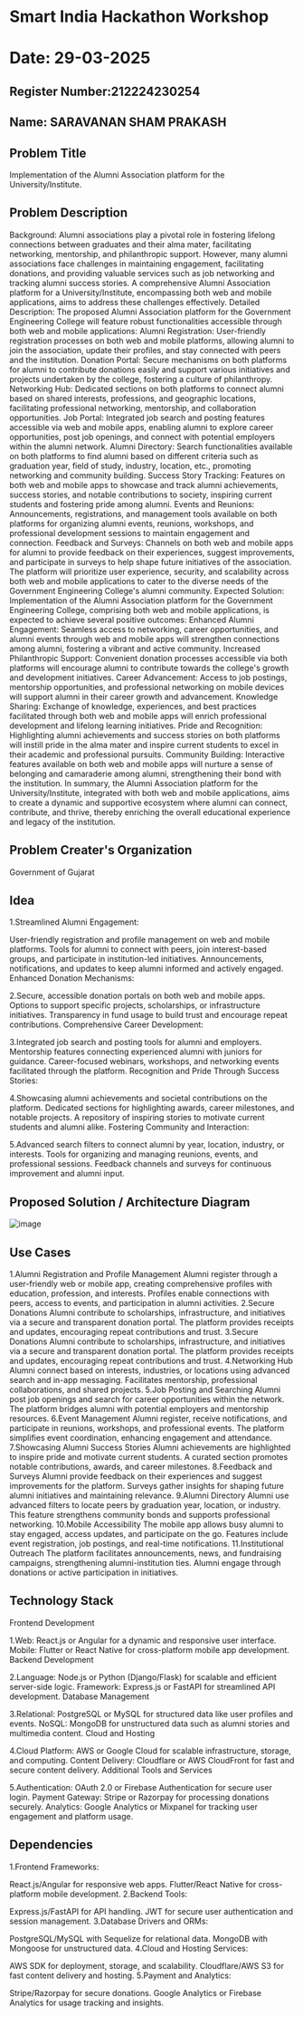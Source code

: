 # Smart India Hackathon Workshop
# Date: 29-03-2025
## Register Number:212224230254
## Name:  SARAVANAN SHAM PRAKASH

## Problem Title 



Implementation of the Alumni Association platform for the University/Institute.
## Problem Description
Background: Alumni associations play a pivotal role in fostering lifelong connections between graduates and their alma mater, facilitating networking, mentorship, and philanthropic support. However, many alumni associations face challenges in maintaining engagement, facilitating donations, and providing valuable services such as job networking and tracking alumni success stories. A comprehensive Alumni Association platform for a University/Institute, encompassing both web and mobile applications, aims to address these challenges effectively. Detailed Description: The proposed Alumni Association platform for the Government Engineering College will feature robust functionalities accessible through both web and mobile applications: Alumni Registration: User-friendly registration processes on both web and mobile platforms, allowing alumni to join the association, update their profiles, and stay connected with peers and the institution. Donation Portal: Secure mechanisms on both platforms for alumni to contribute donations easily and support various initiatives and projects undertaken by the college, fostering a culture of philanthropy. Networking Hub: Dedicated sections on both platforms to connect alumni based on shared interests, professions, and geographic locations, facilitating professional networking, mentorship, and collaboration opportunities. Job Portal: Integrated job search and posting features accessible via web and mobile apps, enabling alumni to explore career opportunities, post job openings, and connect with potential employers within the alumni network. Alumni Directory: Search functionalities available on both platforms to find alumni based on different criteria such as graduation year, field of study, industry, location, etc., promoting networking and community building. Success Story Tracking: Features on both web and mobile apps to showcase and track alumni achievements, success stories, and notable contributions to society, inspiring current students and fostering pride among alumni. Events and Reunions: Announcements, registrations, and management tools available on both platforms for organizing alumni events, reunions, workshops, and professional development sessions to maintain engagement and connection. Feedback and Surveys: Channels on both web and mobile apps for alumni to provide feedback on their experiences, suggest improvements, and participate in surveys to help shape future initiatives of the association. The platform will prioritize user experience, security, and scalability across both web and mobile applications to cater to the diverse needs of the Government Engineering College's alumni community. Expected Solution: Implementation of the Alumni Association platform for the Government Engineering College, comprising both web and mobile applications, is expected to achieve several positive outcomes: Enhanced Alumni Engagement: Seamless access to networking, career opportunities, and alumni events through web and mobile apps will strengthen connections among alumni, fostering a vibrant and active community. Increased Philanthropic Support: Convenient donation processes accessible via both platforms will encourage alumni to contribute towards the college's growth and development initiatives. Career Advancement: Access to job postings, mentorship opportunities, and professional networking on mobile devices will support alumni in their career growth and advancement. Knowledge Sharing: Exchange of knowledge, experiences, and best practices facilitated through both web and mobile apps will enrich professional development and lifelong learning initiatives. Pride and Recognition: Highlighting alumni achievements and success stories on both platforms will instill pride in the alma mater and inspire current students to excel in their academic and professional pursuits. Community Building: Interactive features available on both web and mobile apps will nurture a sense of belonging and camaraderie among alumni, strengthening their bond with the institution. In summary, the Alumni Association platform for the University/Institute, integrated with both web and mobile applications, aims to create a dynamic and supportive ecosystem where alumni can connect, contribute, and thrive, thereby enriching the overall educational experience and legacy of the institution.
## Problem Creater's Organization
Government of Gujarat

## Idea
1.Streamlined Alumni Engagement:

User-friendly registration and profile management on web and mobile platforms. Tools for alumni to connect with peers, join interest-based groups, and participate in institution-led initiatives. Announcements, notifications, and updates to keep alumni informed and actively engaged. Enhanced Donation Mechanisms:

2.Secure, accessible donation portals on both web and mobile apps. Options to support specific projects, scholarships, or infrastructure initiatives. Transparency in fund usage to build trust and encourage repeat contributions. Comprehensive Career Development:

3.Integrated job search and posting tools for alumni and employers. Mentorship features connecting experienced alumni with juniors for guidance. Career-focused webinars, workshops, and networking events facilitated through the platform. Recognition and Pride Through Success Stories:

4.Showcasing alumni achievements and societal contributions on the platform. Dedicated sections for highlighting awards, career milestones, and notable projects. A repository of inspiring stories to motivate current students and alumni alike. Fostering Community and Interaction:

5.Advanced search filters to connect alumni by year, location, industry, or interests. Tools for organizing and managing reunions, events, and professional sessions. Feedback channels and surveys for continuous improvement and alumni input.





## Proposed Solution / Architecture Diagram
![image](https://github.com/user-attachments/assets/17f4cef6-65a2-4c00-96b6-1a6f44b4f2ff)

## Use Cases
1.Alumni Registration and Profile Management Alumni register through a user-friendly web or mobile app, creating comprehensive profiles with education, profession, and interests. Profiles enable connections with peers, access to events, and participation in alumni activities.
2.Secure Donations Alumni contribute to scholarships, infrastructure, and initiatives via a secure and transparent donation portal. The platform provides receipts and updates, encouraging repeat contributions and trust.
3.Secure Donations Alumni contribute to scholarships, infrastructure, and initiatives via a secure and transparent donation portal. The platform provides receipts and updates, encouraging repeat contributions and trust.
4.Networking Hub Alumni connect based on interests, industries, or locations using advanced search and in-app messaging. Facilitates mentorship, professional collaborations, and shared projects.
5.Job Posting and Searching Alumni post job openings and search for career opportunities within the network. The platform bridges alumni with potential employers and mentorship resources.
6.Event Management Alumni register, receive notifications, and participate in reunions, workshops, and professional events. The platform simplifies event coordination, enhancing engagement and attendance.
7.Showcasing Alumni Success Stories Alumni achievements are highlighted to inspire pride and motivate current students. A curated section promotes notable contributions, awards, and career milestones.
8.Feedback and Surveys Alumni provide feedback on their experiences and suggest improvements for the platform. Surveys gather insights for shaping future alumni initiatives and maintaining relevance.
9.Alumni Directory Alumni use advanced filters to locate peers by graduation year, location, or industry. This feature strengthens community bonds and supports professional networking.
10.Mobile Accessibility The mobile app allows busy alumni to stay engaged, access updates, and participate on the go. Features include event registration, job postings, and real-time notifications.
11.Institutional Outreach The platform facilitates announcements, news, and fundraising campaigns, strengthening alumni-institution ties. Alumni engage through donations or active participation in initiatives.
## Technology Stack
Frontend Development

1.Web: React.js or Angular for a dynamic and responsive user interface. Mobile: Flutter or React Native for cross-platform mobile app development. Backend Development

2.Language: Node.js or Python (Django/Flask) for scalable and efficient server-side logic. Framework: Express.js or FastAPI for streamlined API development. Database Management

3.Relational: PostgreSQL or MySQL for structured data like user profiles and events. NoSQL: MongoDB for unstructured data such as alumni stories and multimedia content. Cloud and Hosting

4.Cloud Platform: AWS or Google Cloud for scalable infrastructure, storage, and computing. Content Delivery: Cloudflare or AWS CloudFront for fast and secure content delivery. Additional Tools and Services

5.Authentication: OAuth 2.0 or Firebase Authentication for secure user login. Payment Gateway: Stripe or Razorpay for processing donations securely. Analytics: Google Analytics or Mixpanel for tracking user engagement and platform usage.
## Dependencies

1.Frontend Frameworks:

React.js/Angular for responsive web apps. Flutter/React Native for cross-platform mobile development. 2.Backend Tools:

Express.js/FastAPI for API handling. JWT for secure user authentication and session management. 3.Database Drivers and ORMs:

PostgreSQL/MySQL with Sequelize for relational data. MongoDB with Mongoose for unstructured data. 4.Cloud and Hosting Services:

AWS SDK for deployment, storage, and scalability. Cloudflare/AWS S3 for fast content delivery and hosting. 5.Payment and Analytics:

Stripe/Razorpay for secure donations. Google Analytics or Firebase Analytics for usage tracking and insights.
